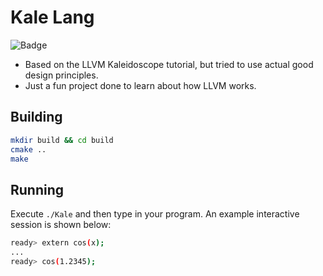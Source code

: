 # Kale Lang

![Badge](https://github.com/adaminsky/Kale-lang/workflows/CI/badge.svg)

- Based on the LLVM Kaleidoscope tutorial, but tried to use actual good design
  principles.
- Just a fun project done to learn about how LLVM works.

## Building

```sh
mkdir build && cd build
cmake ..
make
```

## Running

Execute `./Kale` and then type in your program. An example interactive session
is shown below:

```sh
ready> extern cos(x);
...
ready> cos(1.2345);
```
